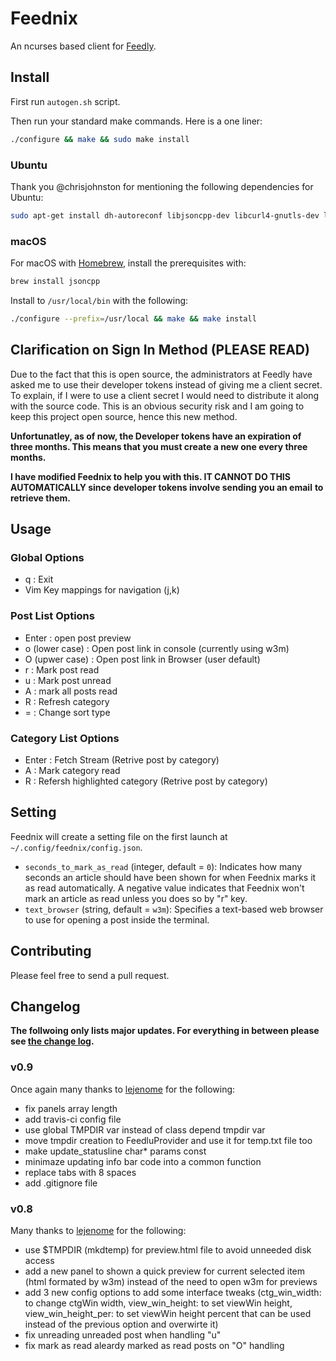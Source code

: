Feednix
=======

An ncurses based client for [Feedly](http://feedly.com/).

## Install

First run `autogen.sh` script.

Then run your standard make commands. Here is a one liner:

```sh
./configure && make && sudo make install
```

### Ubuntu

Thank you @chrisjohnston for mentioning the following dependencies for Ubuntu:

```sh
sudo apt-get install dh-autoreconf libjsoncpp-dev libcurl4-gnutls-dev libncurses5-dev
```

### macOS

For macOS with [Homebrew](https://brew.sh), install the prerequisites with:

```sh
brew install jsoncpp
```

Install to `/usr/local/bin` with the following:

```sh
./configure --prefix=/usr/local && make && make install
```

## Clarification on Sign In Method (PLEASE READ)

Due to the fact that this is open source, the administrators at Feedly have
asked me to use their developer tokens instead of giving me a client secret.
To explain, if I were to use a client secret I would need to distribute it
along with the source code. This is an obvious security risk and I am going
to keep this project open source, hence this new method.

**Unfortunatley, as of now, the Developer tokens have an expiration of**
**three months. This means that you must create a new one every three months.**

**I have modified Feednix to help you with this. IT CANNOT DO THIS**
**AUTOMATICALLY since developer tokens involve sending you an email**
**to retrieve them.**

## Usage

### Global Options

* q : Exit
* Vim Key mappings for navigation (j,k)

### Post List Options

* Enter : open post preview
* o (lower case) : Open post link in console (currently using w3m)
* O (upwer case) : Open post link in Browser (user default)
* r : Mark post read
* u : Mark post unread
* A : mark all posts read
* R : Refresh category
* = : Change sort type

### Category List Options

* Enter : Fetch Stream (Retrive post by category)
* A : Mark category read
* R : Refersh highlighted category (Retrive post by category)

## Setting

Feednix will create a setting file on the first launch at `~/.config/feednix/config.json`.

* `seconds_to_mark_as_read` (integer, default = `0`): Indicates how many seconds an article should have been shown for when Feednix marks it as read automatically.  A negative value indicates that Feednix won't mark an article as read unless you does so by "r" key.
* `text_browser` (string, default = `w3m`): Specifies a text-based web browser to use for opening a post inside the terminal.

## Contributing

Please feel free to send a pull request.

## Changelog

**The follwoing only lists major updates. For everything in between please see [the change log](ChangeLog).**

### v0.9

Once again many thanks to [lejenome](https://github.com/lejenome) for the following:

* fix panels array length
* add travis-ci config file
* use global TMPDIR var instead of class depend tmpdir var
* move tmpdir creation to FeedluProvider and use it for temp.txt file too
* make update_statusline char\* params const
* minimaze updating info bar code into a common function
* replace tabs with 8 spaces
* add .gitignore file

### v0.8

Many thanks to [lejenome](https://github.com/lejenome) for the following:

* use $TMPDIR (mkdtemp) for preview.html file to avoid unneeded disk access
* add a new panel to shown a quick preview for current selected item (html formated by w3m) instead of the need to open w3m for previews
* add 3 new config options to add some interface tweaks (ctg_win_width: to change ctgWin width, view_win_height: to set viewWin height, view_win_height_per: to set viewWin height percent that can be used instead of the previous option and overwirte it)
* fix unreading unreaded post when handling "u"
* fix mark as read aleardy marked as read posts on "O" handling
